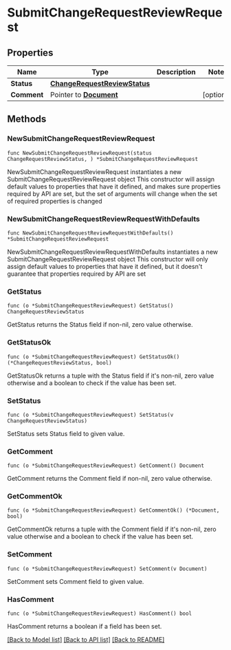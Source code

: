 # SubmitChangeRequestReviewRequest

## Properties

Name | Type | Description | Notes
------------ | ------------- | ------------- | -------------
**Status** | [**ChangeRequestReviewStatus**](ChangeRequestReviewStatus.md) |  | 
**Comment** | Pointer to [**Document**](Document.md) |  | [optional] 

## Methods

### NewSubmitChangeRequestReviewRequest

`func NewSubmitChangeRequestReviewRequest(status ChangeRequestReviewStatus, ) *SubmitChangeRequestReviewRequest`

NewSubmitChangeRequestReviewRequest instantiates a new SubmitChangeRequestReviewRequest object
This constructor will assign default values to properties that have it defined,
and makes sure properties required by API are set, but the set of arguments
will change when the set of required properties is changed

### NewSubmitChangeRequestReviewRequestWithDefaults

`func NewSubmitChangeRequestReviewRequestWithDefaults() *SubmitChangeRequestReviewRequest`

NewSubmitChangeRequestReviewRequestWithDefaults instantiates a new SubmitChangeRequestReviewRequest object
This constructor will only assign default values to properties that have it defined,
but it doesn't guarantee that properties required by API are set

### GetStatus

`func (o *SubmitChangeRequestReviewRequest) GetStatus() ChangeRequestReviewStatus`

GetStatus returns the Status field if non-nil, zero value otherwise.

### GetStatusOk

`func (o *SubmitChangeRequestReviewRequest) GetStatusOk() (*ChangeRequestReviewStatus, bool)`

GetStatusOk returns a tuple with the Status field if it's non-nil, zero value otherwise
and a boolean to check if the value has been set.

### SetStatus

`func (o *SubmitChangeRequestReviewRequest) SetStatus(v ChangeRequestReviewStatus)`

SetStatus sets Status field to given value.


### GetComment

`func (o *SubmitChangeRequestReviewRequest) GetComment() Document`

GetComment returns the Comment field if non-nil, zero value otherwise.

### GetCommentOk

`func (o *SubmitChangeRequestReviewRequest) GetCommentOk() (*Document, bool)`

GetCommentOk returns a tuple with the Comment field if it's non-nil, zero value otherwise
and a boolean to check if the value has been set.

### SetComment

`func (o *SubmitChangeRequestReviewRequest) SetComment(v Document)`

SetComment sets Comment field to given value.

### HasComment

`func (o *SubmitChangeRequestReviewRequest) HasComment() bool`

HasComment returns a boolean if a field has been set.


[[Back to Model list]](../README.md#documentation-for-models) [[Back to API list]](../README.md#documentation-for-api-endpoints) [[Back to README]](../README.md)


